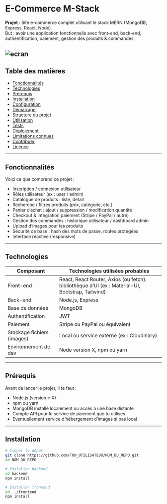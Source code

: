 # E-Commerce M-Stack

**Projet** : Site e-commerce complet utilisant le stack MERN (MongoDB, Express, React, Node).  
But : avoir une application fonctionnelle avec front-end, back-end, authentification, paiement, gestion des produits & commandes.

![ecran](./assets/ecran.png)
---

## Table des matières

- [Fonctionnalités](#fonctionnalités)  
- [Technologies](#technologies)  
- [Prérequis](#prérequis)  
- [Installation](#installation)  
- [Configuration](#configuration)  
- [Démarrage](#démarrage)  
- [Structure du projet](#structure-du-projet)  
- [Utilisation](#utilisation)  
- [Tests](#tests)  
- [Déploiement](#déploiement)  
- [Limitations connues](#limitations-connues)  
- [Contribuer](#contribuer)  
- [Licence](#licence)  

---

## Fonctionnalités

Voici ce que comprend ce projet :

- Inscription / connexion utilisateur  
- Rôles utilisateur (ex : user / admin)  
- Catalogue de produits : liste, détail  
- Recherche / filtres produits (prix, catégorie, etc.)  
- Panier d’achat : ajout / suppression / modification quantité  
- Checkout & intégration paiement (Stripe / PayPal / autre)  
- Gestion des commandes : historique utilisateur / dashboard admin  
- Upload d’images pour les produits  
- Sécurité de base : hash des mots de passe, routes protégées  
- Interface réactive (responsive)  

---

## Technologies

| Composant | Technologies utilisées probables |
|--|--|
| Front-end | React, React Router, Axios (ou fetch), bibliothèque d’UI (ex : Material-UI, Bootstrap, Tailwind) |
| Back-end | Node.js, Express |
| Base de données | MongoDB |
| Authentification | JWT |
| Paiement | Stripe ou PayPal ou équivalent |
| Stockage fichiers (images) | Local ou service externe (ex : Cloudinary) |
| Environnement de dev | Node version X, npm ou yarn |

---

## Prérequis

Avant de lancer le projet, il te faut :

- Node.js (version ≥ X)  
- npm ou yarn  
- MongoDB installé localement ou accès à une base distante  
- Compte API pour le service de paiement que tu utilises  
- Eventuellement service d’hébergement d’images si pas local  

---

## Installation

```bash
# Cloner le dépôt
git clone https://github.com/TON_UTILISATEUR/NOM_DU_REPO.git
cd NOM_DU_REPO

# Installer backend
cd backend
npm install

# Installer frontend
cd ../frontend
npm install
